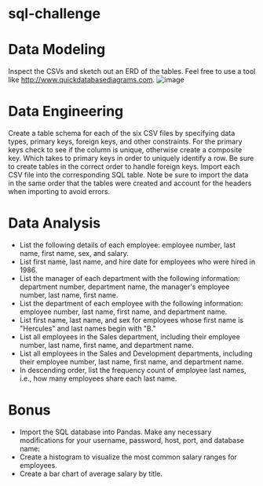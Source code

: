# sql-challenge
# Data Modeling
Inspect the CSVs and sketch out an ERD of the tables. Feel free to use a tool like http://www.quickdatabasediagrams.com.
![image](https://user-images.githubusercontent.com/75787486/122659902-65c31180-d14a-11eb-975c-79809ee4c793.png)


# Data Engineering
Create a table schema for each of the six CSV files by specifying data types, primary keys, foreign keys, and other constraints.
For the primary keys check to see if the column is unique, otherwise create a composite key. Which takes to primary keys in order to uniquely identify a row.
Be sure to create tables in the correct order to handle foreign keys.
Import each CSV file into the corresponding SQL table. Note be sure to import the data in the same order that the tables were created and account for the headers when importing to avoid errors.

# Data Analysis
- List the following details of each employee: employee number, last name, first name, sex, and salary.
- List first name, last name, and hire date for employees who were hired in 1986.
- List the manager of each department with the following information: department number, department name, the manager's employee number, last name, first name.
- List the department of each employee with the following information: employee number, last name, first name, and department name.
- List first name, last name, and sex for employees whose first name is "Hercules" and last names begin with "B."
- List all employees in the Sales department, including their employee number, last name, first name, and department name.
- List all employees in the Sales and Development departments, including their employee number, last name, first name, and department name. 
- In descending order, list the frequency count of employee last names, i.e., how many employees share each last name.

# Bonus
- Import the SQL database into Pandas. Make any necessary modifications for your username, password, host, port, and database name:
- Create a histogram to visualize the most common salary ranges for employees.
- Create a bar chart of average salary by title.
